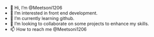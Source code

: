 - 👋 Hi, I’m @Meetsoni1206
- 👀 I’m interested in front end development.
- 🌱 I’m currently learning github.
- 💞️ I’m looking to collaborate on some projects to enhance my skills.
- 📫 How to reach me @Meetsoni1206

<!---
Meetsoni1206/Meetsoni1206 is a ✨ special ✨ repository because its `README.md` (this file) appears on your GitHub profile.
You can click the Preview link to take a look at your changes.
--->
